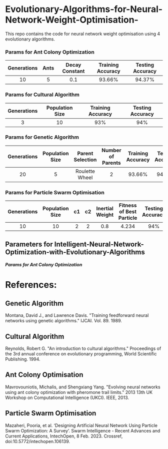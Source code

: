 # Evolutionary-Algorithms-for-Neural-Network-Weight-Optimisation-
This repo contains the code for neural network weight optimisation using 4 evolutionary algorithms.


### Params for Ant Colony Optimization

| Generations | Ants | Decay Constant | Training Accuracy | Testing Accuracy |
|:-----: | :-----: | :------: | :------: | :----: |
|10| 5 | 0.1 |93.66%|94.37%|

### Params for Cultural Algorithm
| Generations | Population Size | Training Accuracy | Testing Accuracy |
|:-----: | :-----: | :------: | :------: | 
|3|10|93%|94%|

### Params for Genetic Algorithm
| Generations | Population Size | Parent Selection | Number of Parents |Training Accuracy | Testing Accuracy |
|:-----: | :-----: | :------: | :------: | :----: | :----:|
| 20 | 5 | Roulette Wheel | 2 | 93.66%  | 94.37% |

### Params for Particle Swarm Optimisation
| Generations | Population Size | c1| c2 | Inertial Weight |Fitness of Best Particle | Testing Accuracy |
|:-----: | :-----: | :------: | :------: | :----: | :----:|:----:|
| 10 | 10 | 2 | 2 | 0.8 | 4.234 | 94% |

## Parameters for Intelligent-Neural-Network-Optimization-with-Evolutionary-Algorithms

##### Params for Ant Colony Optimization


# References:

## Genetic Algorithm
Montana, David J., and Lawrence Davis. "Training feedforward neural networks using genetic algorithms." IJCAI. Vol. 89. 1989.

## Cultural Algorithm
Reynolds, Robert G. "An introduction to cultural algorithms." Proceedings of the 3rd annual conference on evolutionary programming, World Scientific Publishing. 1994.

## Ant Colony Optimisation
Mavrovouniotis, Michalis, and Shengxiang Yang. "Evolving neural networks using ant colony optimization with pheromone trail limits." 2013 13th UK Workshop on Computational Intelligence (UKCI). IEEE, 2013.

## Particle Swarm Optimisation
Mazaheri, Pooria, et al. ‘Designing Artificial Neural Network Using Particle Swarm Optimization: A Survey’. Swarm Intelligence - Recent Advances and Current Applications, IntechOpen, 8 Feb. 2023. Crossref, doi:10.5772/intechopen.106139.
